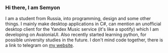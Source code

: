 ### Hi there, I am Semyon

I am a student from Russia, into programming, design and some other things. I mainly make desktop applications in C#, can mention an unofficial desktop client for the Yandex Music service (it's like a spotify) which I am developing on AvaloniaUI. Also recently started learning python, for possible university studies in the future. I don't mind code together, there is a link to telegram on [my website](http://kotof.me).
